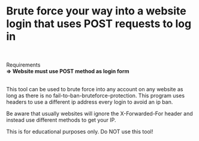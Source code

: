 # Brute force your way into a website login that uses POST requests to log in

<br>

Requirements
<br>
**=> Website must use POST method as login form** 

<br>
This tool can be used to brute force into any account on any website as long as there is no fail-to-ban-bruteforce-protection. This program uses headers to use a different ip address every login to avoid an ip ban. 

<br>

Be aware that usually websites will ignore the X-Forwarded-For header and instead use different methods to get your IP.

This is for educational purposes only. Do NOT use this tool!
